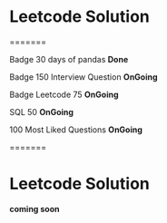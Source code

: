 # Leetcode Solution


=======

Badge 30 days of pandas **Done**

Badge 150 Interview Question **OnGoing**

Badge Leetcode 75 **OnGoing**

SQL 50 **OnGoing**

100 Most Liked Questions **OnGoing**

=======

# Leetcode Solution

**coming soon**